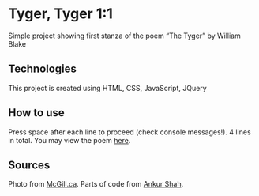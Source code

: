# Tyger, Tyger 1:1

Simple project showing first stanza of the poem “The Tyger” by William Blake

## Technologies
This project is created using HTML, CSS, JavaScript, JQuery

## How to use
Press space after each line to proceed (check console messages!). 4 lines in total. You may view the poem [here](https://www.poetryfoundation.org/poems/43687/the-tyger). 

## Sources
Photo from [McGill.ca](https://www.mcgill.ca/oss/article/did-you-know/trees-avoid-touching-each-other-due-crown-shyness-results-are-beautiful-webs-leaves). 
Parts of code from [Ankur Shah](https://codepen.io/devAnkur/pen/zoJzdw).

